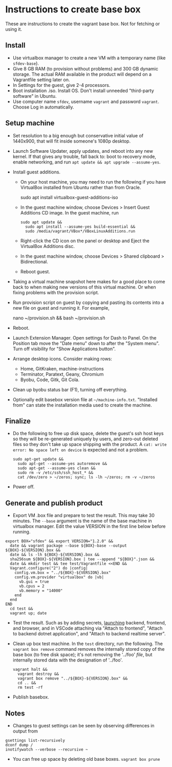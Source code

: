 # Instructions to create base box

These are instructions to create the vagrant base box. Not for fetching or
using it.

## Install

- Use virtualbox manager to create a new VM with a temporary name
  (like `sfdev-base`).
- Give 8 GB RAM (to provision without problems) and 300 GB dynamic storage.
  The actual RAM available in the product will depend on a Vagrantfile setting
  later on.
- In Settings for the guest, give 2-4 processors.
- Boot installation .iso. Install OS. Don't install unneeded
  "third-party software" in Ubuntu.
- Use computer name `sfdev`, username `vagrant` and password `vagrant`.
  Choose Log in automatically.

## Setup machine

- Set resolution to a big enough but conservative initial value of 1440x900,
  that will fit inside someone's 1080p desktop.

- Launch Software Updater, apply updates, and reboot into any new kernel. If
  that gives any trouble, fall back to: boot to recovery mode, enable
  networking, and run `apt update && apt upgrade --assume-yes`.

- Install guest additions.

  - On your host machine, you may need to run the following if you have
    VirtualBox installed from Ubuntu rather than from Oracle.

    sudo apt install virtualbox-guest-additions-iso

  - In the guest machine window, choose Devices > Insert Guest Additions CD
    image. In the guest machine, run

    ```
    sudo apt update &&
      sudo apt install --assume-yes build-essential &&
      sudo /media/vagrant/VBox*/VBoxLinuxAdditions.run
    ```

  - Right-click the CD icon on the panel or desktop and Eject the
    VirtualBox Additions disc.

  - In the guest machine window, choose Devices > Shared clipboard >
    Bidirectional.

  - Reboot guest.

- Taking a virtual machine snapshot here makes for a good place to come back to
  when making new versions of this virtual machine. Or when fixing problems with
  the provision script.

- Run provision script on guest by copying and pasting its contents
  into a new file on guest and running it. For example,

  nano ~/provision.sh && bash ~/provision.sh

- Reboot.

- Launch Extension Manager. Open settings for Dash to Panel. On the Position
  tab move the "Date menu" down to after the "System menu". Turn off visibility
  for "Show Applications button".

- Arrange desktop icons. Consider making rows:

  - Home, GitKraken, machine-instructions
  - Terminator, Paratext, Geany, Chromium
  - Byobu, Code, Gitk, Git Cola.

- Clean up byobu status bar (F1), turning off everything.

- Optionally edit basebox version file at `~/machine-info.txt`.
  "Installed from" can state the installation media used to create the machine.

## Finalize

- Do the following to free up disk space, delete the guest's ssh host keys so
  they will be re-generated uniquely by users, and zero-out deleted files so
  they don't take up space shipping with the product.
  A `cat: write error: No space left on device` is expected and not a problem.

  ```
  sudo apt-get update &&
    sudo apt-get --assume-yes autoremove &&
    sudo apt-get --assume-yes clean &&
    sudo rm -v /etc/ssh/ssh_host_* &&
    cat /dev/zero > ~/zeros; sync; ls -lh ~/zeros; rm -v ~/zeros
  ```

- Power off.

## Generate and publish product

- Export VM .box file and prepare to test the result. This may take 30 minutes.
  The `--base` argument is the name of the base machine in virtualbox manager.
  Edit the value VERSION in the first line below before running.

```
export BOX="sfdev" && export VERSION="1.2.0" &&
  date && vagrant package --base ${BOX}-base --output ${BOX}-${VERSION}.box &&
  date && ls -lh ${BOX}-${VERSION}.box &&
  sha256sum ${BOX}-${VERSION}.box | tee --append "${BOX}".json &&
  date && mkdir test && tee test/Vagrantfile <<END &&
  Vagrant.configure("2") do |config|
    config.vm.box = "../${BOX}-${VERSION}.box"
    config.vm.provider "virtualbox" do |vb|
      vb.gui = true
      vb.cpus = 2
      vb.memory = "14000"
    end
  end
END
  cd test &&
  vagrant up; date
```

- Test the result. Such as by adding secrets,
  [launching](https://github.com/sillsdev/web-xforge/wiki/Debugging) backend,
  frontend, and browser, and in VSCode attaching via
  "Attach to frontend",
  "Attach to backend dotnet application", and
  "Attach to backend realtime server".

- Clean up box test machine. In the `test` directory, run the following.
  The `vagrant box remove` command removes the internally stored copy of the
  base box (to free disk space); it's not removing the '../foo' _file_, but
  internally stored data with the designation of '../foo'.

  ```
  vagrant halt &&
    vagrant destroy &&
    vagrant box remove "../${BOX}-${VERSION}.box" &&
    cd .. &&
    rm test -rf
  ```

- Publish basebox.

## Notes

- Changes to guest settings can be seen by observing differences in output from

```
gsettings list-recursively
dconf dump /
inotifywatch --verbose --recursive ~
```

- You can free up space by deleting old base boxes. `vagrant box prune`
